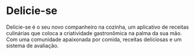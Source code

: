 # Delicie-se
Delicie-se é o seu novo companheiro na cozinha, um aplicativo de receitas culinárias que coloca a criatividade gastronômica na palma da sua mão. Com uma comunidade apaixonada por comida, receitas deliciosas e um sistema de avaliação. 
